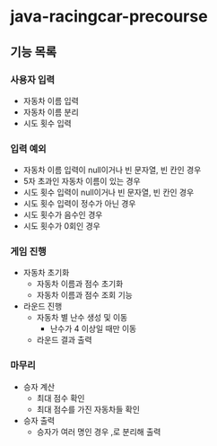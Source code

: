 # java-racingcar-precourse

## 기능 목록

### 사용자 입력
- 자동차 이름 입력
- 자동차 이름 분리
- 시도 횟수 입력
### 입력 예외
- 자동차 이름 입력이 null이거나 빈 문자열, 빈 칸인 경우
- 5자 초과인 자동차 이름이 있는 경우
- 시도 횟수 입력이 null이거나 빈 문자열, 빈 칸인 경우
- 시도 횟수 입력이 정수가 아닌 경우
- 시도 횟수가 음수인 경우
- 시도 횟수가 0회인 경우

### 게임 진행
- 자동차 초기화
  - 자동차 이름과 점수 초기화
  - 자동차 이름과 점수 조회 기능
- 라운드 진행
  - 자동차 별 난수 생성 및 이동
    - 난수가 4 이상일 때만 이동
  - 라운드 결과 출력

### 마무리
- 승자 계산
  - 최대 점수 확인
  - 최대 점수를 가진 자동차들 확인
- 승자 출력
  - 승자가 여러 명인 경우 ,로 분리해 출력

